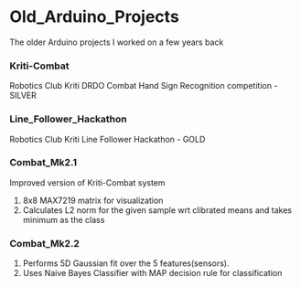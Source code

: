 # Old_Arduino_Projects
The older Arduino projects I worked on a few years back

### Kriti-Combat
Robotics Club Kriti DRDO Combat Hand Sign Recognition competition - SILVER

### Line_Follower_Hackathon
Robotics Club Kriti Line Follower Hackathon - GOLD

### Combat_Mk2.1
Improved version of Kriti-Combat system
1. 8x8 MAX7219 matrix for visualization
2. Calculates L2 norm for the given sample wrt clibrated means and takes minimum as the class

### Combat_Mk2.2
1. Performs 5D Gaussian fit over the 5 features(sensors).
2. Uses Naive Bayes Classifier with MAP decision rule for classification
